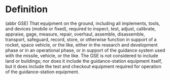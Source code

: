 # Definition

(abbr GSE) That equipment on the ground, including all implements,
tools, and devices (mobile or fixed), required to inspect, test, adjust,
calibrate, appraise, gage, measure, repair, overhaul, assemble,
disassemble, transport, safeguard, record, store, or otherwise function
in support of a rocket, space vehicle, or the like, either in the
research and development phase or in an operational phase, or in support
of the guidance system used with the missile, vehicle, or the like. The
GSE is not considered to include land or buildings; nor does it include
the guidance-station equipment itself, but it does include the test and
checkout equipment required for operation of the guidance-station
equipment.
